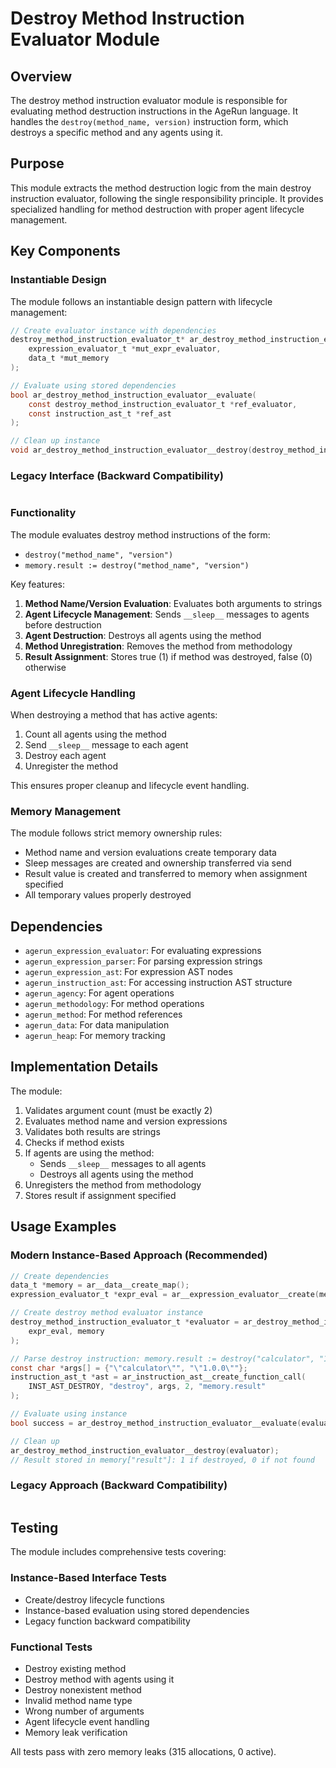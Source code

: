 # Destroy Method Instruction Evaluator Module

## Overview

The destroy method instruction evaluator module is responsible for evaluating method destruction instructions in the AgeRun language. It handles the `destroy(method_name, version)` instruction form, which destroys a specific method and any agents using it.

## Purpose

This module extracts the method destruction logic from the main destroy instruction evaluator, following the single responsibility principle. It provides specialized handling for method destruction with proper agent lifecycle management.

## Key Components

### Instantiable Design

The module follows an instantiable design pattern with lifecycle management:

```c
// Create evaluator instance with dependencies
destroy_method_instruction_evaluator_t* ar_destroy_method_instruction_evaluator__create(
    expression_evaluator_t *mut_expr_evaluator,
    data_t *mut_memory
);

// Evaluate using stored dependencies
bool ar_destroy_method_instruction_evaluator__evaluate(
    const destroy_method_instruction_evaluator_t *ref_evaluator,
    const instruction_ast_t *ref_ast
);

// Clean up instance
void ar_destroy_method_instruction_evaluator__destroy(destroy_method_instruction_evaluator_t *own_evaluator);
```

### Legacy Interface (Backward Compatibility)

```c
```

### Functionality

The module evaluates destroy method instructions of the form:
- `destroy("method_name", "version")`
- `memory.result := destroy("method_name", "version")`

Key features:
1. **Method Name/Version Evaluation**: Evaluates both arguments to strings
2. **Agent Lifecycle Management**: Sends `__sleep__` messages to agents before destruction
3. **Agent Destruction**: Destroys all agents using the method
4. **Method Unregistration**: Removes the method from methodology
5. **Result Assignment**: Stores true (1) if method was destroyed, false (0) otherwise

### Agent Lifecycle Handling

When destroying a method that has active agents:
1. Count all agents using the method
2. Send `__sleep__` message to each agent
3. Destroy each agent
4. Unregister the method

This ensures proper cleanup and lifecycle event handling.

### Memory Management

The module follows strict memory ownership rules:
- Method name and version evaluations create temporary data
- Sleep messages are created and ownership transferred via send
- Result value is created and transferred to memory when assignment specified
- All temporary values properly destroyed

## Dependencies

- `agerun_expression_evaluator`: For evaluating expressions
- `agerun_expression_parser`: For parsing expression strings
- `agerun_expression_ast`: For expression AST nodes
- `agerun_instruction_ast`: For accessing instruction AST structure
- `agerun_agency`: For agent operations
- `agerun_methodology`: For method operations
- `agerun_method`: For method references
- `agerun_data`: For data manipulation
- `agerun_heap`: For memory tracking

## Implementation Details

The module:
1. Validates argument count (must be exactly 2)
2. Evaluates method name and version expressions
3. Validates both results are strings
4. Checks if method exists
5. If agents are using the method:
   - Sends `__sleep__` messages to all agents
   - Destroys all agents using the method
6. Unregisters the method from methodology
7. Stores result if assignment specified

## Usage Examples

### Modern Instance-Based Approach (Recommended)

```c
// Create dependencies
data_t *memory = ar__data__create_map();
expression_evaluator_t *expr_eval = ar__expression_evaluator__create(memory, NULL);

// Create destroy method evaluator instance
destroy_method_instruction_evaluator_t *evaluator = ar_destroy_method_instruction_evaluator__create(
    expr_eval, memory
);

// Parse destroy instruction: memory.result := destroy("calculator", "1.0.0")
const char *args[] = {"\"calculator\"", "\"1.0.0\""};
instruction_ast_t *ast = ar_instruction_ast__create_function_call(
    INST_AST_DESTROY, "destroy", args, 2, "memory.result"
);

// Evaluate using instance
bool success = ar_destroy_method_instruction_evaluator__evaluate(evaluator, ast);

// Clean up
ar_destroy_method_instruction_evaluator__destroy(evaluator);
// Result stored in memory["result"]: 1 if destroyed, 0 if not found
```

### Legacy Approach (Backward Compatibility)

```c
```

## Testing

The module includes comprehensive tests covering:

### Instance-Based Interface Tests
- Create/destroy lifecycle functions
- Instance-based evaluation using stored dependencies
- Legacy function backward compatibility

### Functional Tests
- Destroy existing method
- Destroy method with agents using it
- Destroy nonexistent method
- Invalid method name type
- Wrong number of arguments
- Agent lifecycle event handling
- Memory leak verification

All tests pass with zero memory leaks (315 allocations, 0 active).